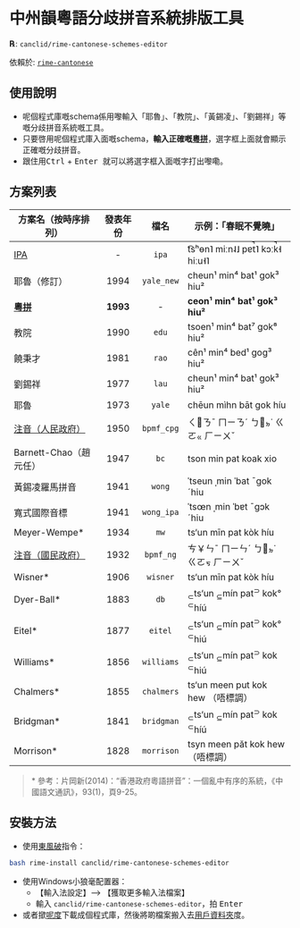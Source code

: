 # 中州韻粵語分歧拼音系統排版工具

**℞**: `canclid/rime-cantonese-schemes-editor`

依賴於: [`rime-cantonese`](https://github.com/rime/rime-cantonese)

## 使用說明

* 呢個程式庫嘅schema係用嚟輸入「耶魯」、「教院」、「黃錫凌」、「劉錫祥」等嘅分歧拼音系統嘅工具。
* 只要啓用呢個程式庫入面嘅schema，**輸入正確嘅[粵拼](https://www.lshk.org/jyutping)**，選字框上面就會顯示正確嘅分歧拼音。
* 跟住用<kbd>Ctrl</kbd> + <kbd> Enter </kbd>就可以將選字框入面嘅字打出嚟嘞。

## 方案列表

|方案名（按時序排列）|發表年份| 檔名 | 示例：「春眠不覺曉」|
|----- | :------: | :-----: | ------|
|[IPA](https://github.com/rime/rime-cantonese)| - | `ipa` | t͡sʰɵn˥ miːn˨˩ pɐt̚˥ kɔːk̚˧ hiːu˧˥|
|耶魯（修訂）|1994| `yale_new`|  cheun¹ min⁴ bat¹ gok³ hiu²|
|**[粵拼](https://github.com/rime/rime-cantonese)**|**1993**| - | **ceon¹ min⁴ bat¹ gok³ hiu²**|
|教院 |1990| `edu` |  tsoen¹ min⁴ bat⁷ gok⁸ hiu²|
|饒秉才 |1981| `rao` | cên¹ min⁴ bed¹ gog³ hiu²|
|劉錫祥 |1977| `lau` | cheun¹ min⁴ bat¹ gok³ hiu²|
|耶魯 |1973| `yale` | chēun mìhn bāt gok híu|
|[注音（人民政府）](https://github.com/canclid/rime-cantonese-bpmf)|1950| `bpmf_cpg` |ㄑㆾㄋˉ ㄇㄧㄋˊ ㄅㆿㆵ˙ ㄍㄛㆻ ㄏㄧㄨˇ|
|Barnett-Chao（趙元任）|1947| `bc` | tson min pat koak xio|
|黃錫凌羅馬拼音 |1941| `wong` |  ˈtseun ˌmin ˈbat ˉgok ˊhiu|
|寬式國際音標 |1941| `wong_ipa` | ˈtsœn ˌmin ˈbɐt ˉgɔk ˊhiu|
|Meyer-Wempe\* |1934| `mw` | ts‘un mīn pat kòk híu|
|[注音（國民政府）](https://github.com/canclid/rime-cantonese-bpmf) |1932| `bpmf_ng` |ㄘ￥ㄣˉ ㄇㄧㄣˊ ㄅㆿㆵ˙ ㄍㄛㆶ ㄏㄧㄨˇ|
|Wisner\* |1906| `wisner` | ts‘un mīn pat kòk híu|
|Dyer-Ball\* |1883| `db` | <sub>⊂</sub>ts‘un <sub>⊆</sub>mín pat<sup>⊃</sup> kok° <sup>⊂</sup>híú|
|Eitel\* |1877| `eitel` | <sub>⊂</sub>ts‘un <sub>⊆</sub>mín pat<sup>⊃</sup> kok° <sup>⊂</sup>hiú|
|Williams\* |1856| `williams` | <sub>⊂</sub>ts‘un <sub>⊆</sub>mín pat<sup>⊃</sup> kok <sup>⊂</sup>hiú|
|Chalmers\* |1855| `chalmers` | ts‘un meen put kok hew （唔標調）|
|Bridgman\* |1841| `bridgman` | <sub>⊂</sub>ts‘un <sub>⊆</sub>mín pat<sup>⊃</sup> kok <sup>⊂</sup>híú|
|Morrison\* |1828| `morrison` | tsyn meen păt kok hew （唔標調）|

> \* 參考：片岡新(2014)：“香港政府粵語拼音”：一個亂中有序的系統，《中國語文通訊》，93(1)，頁9-25。

## 安裝方法

* 使用[東風破](https://github.com/rime/plum)指令：
```sh
bash rime-install canclid/rime-cantonese-schemes-editor
```
* 使用Windows小狼毫配置器：
  * 【輸入法設定】--> 【獲取更多輸入法檔案】
  * 輸入 `canclid/rime-cantonese-schemes-editor`，拍 <kbd>Enter</kbd>
* 或者撳[呢度](https://github.com/canclid/rime-cantonese-schemes-editor/archive/master.zip)下載成個程式庫，然後將啲檔案搬入去[用戶資料夾](https://github.com/rime/home/wiki/UserData#%E4%BD%8D%E7%BD%AE)度。
